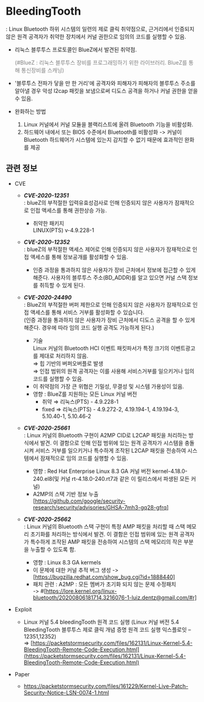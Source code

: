 # BleedingTooth
: Linux Bluetooth 하위 시스템의 일련의 제로 클릭 취약점으로, 근거리에서 인증되지 않은 원격 공격자가 취약한 장치에서 커널 권한으로 임의의 코드를 실행할 수 있음.

- 리눅스 블루투스 프로토콜인 BlueZ에서 발견된 취약점.

    <span style="color:gray">(#BlueZ : 리눅스 블루투스 장비를 프로그래밍하기 위한 라이브러리. BlueZ를 통해 통신장비를 스캐닝)</span>

- '블루투스 전파가 닿을 만 한 거리'에 공격자와 피해자가 피해자의 블루투스 주소를 알아낼 경우 악성 l2cap 패킷을 보냄으로써 디도스 공격을 하거나 커널 권한을 얻을 수 있음.
- 완화하는 방법
    1. Linux 커널에서 커널 모듈을 블랙리스트에 올려 Bluetooth 기능을 비활성화.
    2. 하드웨어 내에서 또는 BIOS 수준에서 Bluetooth를 비활성화 -> 커널이 Bluetooth 하드웨어가 시스템에 있는지 감지할 수 없기 때문에 효과적인 완화를 제공

## 관련 정보
- CVE
   - ***CVE-2020-12351***<br> 
        : blueZ의 부적절한 입력유효성검사로 인해 인증되지 않은 사용자가 잠재적으로 인접 액세스를 통해 권한상승 가능.
        - 취약한 패키지<br>
            LINUX(PTS) v-4.9.228-1
        
    - ***CVE-2020-12352***<br>
      : blueZ의 부적절한 액세스 제어로 인해 인증되지 않은 사용자가 잠재적으로 인접 액세스를 통해 정보공개를 활성화할 수 있음.
      - 인증 과정을 통과하지 않은 사용자가 장비 근처에서 정보에 접근할 수 있게 해준다. 사용자의 블루투스 주소(BD_ADDR)를 알고 있으면 커널 스택 정보를 취득할 수 있게 된다.
 
    - ***CVE-2020-24490***<br>
      : BlueZ의 부적절한 버퍼 제한으로 인해 인증되지 않은 사용자가 잠재적으로 인접 액세스를 통해 서비스 거부를 활성화할 수 있습니다.<br>
      (인증 과정을 통과하지 않은 사용자가 장비 근처에서 디도스 공격을 할 수 있게 해준다. 경우에 따라 임의 코드 실행 공격도 가능하게 된다.)
      - 기술 <br>
        Linux 커널의 Bluetooth HCI 이벤트 패킷파서가 특정 크기의 이벤트광고를 제대로 처리하지 않음.<br> 
              ⇒ 힙 기반의 버퍼오버플로 발생<br>
              ⇒ 인접 범위의 원격 공격자는 이를 사용해 서비스거부를 일으키거나 임의코드를 실행할 수 있음.<br>
      - 이 취약점의 가장 큰 위협은 기밀성, 무결성 및 시스템 가용성이 있음.
      - 영향 : BlueZ를 지원하는 모든 Linux 커널 버전
          - 취약 ⇒ 리눅스(PTS) - 4.9.228-1
          - fixed ⇒ 리눅스(PTS) - 4.9.272-2, 4.19.194-1, 4.19.194-3, 5.10.40-1, 5.10.46-2

    - ***CVE-2020-25661***<br>
      : Linux 커널의 Bluetooth 구현이 A2MP CID로 L2CAP 패킷을 처리하는 방식에서 발견. 이 결함으로 인해 인접 범위에 있는 원격 공격자가 시스템을 충돌시켜 서비스 거부를 일으키거나 특수하게 조작된 L2CAP 패킷을 전송하여 시스템에서 잠재적으로 임의 코드를 실행할 수 있음.

      - 영향
        : Red Hat Enterprise Linux 8.3 GA 커널 버전 kernel-4.18.0-240.el8(및 커널 rt-4.18.0-240.rt7과 같은 이 릴리스에서 파생된 모든 커널)
      - A2MP의 스택 기반 정보 누출
          <br>[https://github.com/google/security-research/security/advisories/GHSA-7mh3-gq28-gfrq]                  
    - ***CVE-2020-25662***<br>
      : Linux 커널의 Bluetooth 스택 구현이 특정 AMP 패킷을 처리할 때 스택 메모리 초기화를 처리하는 방식에서 발견. 이 결함은 인접 범위에 있는 원격 공격자가 특수하게 조작된 AMP 패킷을 전송하여 시스템의 스택 메모리의 작은 부분을 누출할 수 있도록 함.
      - 영향 : Linux 8.3 GA kermels
      - 이 문제에 대한 커널 추적 버그 생성 ->
        [https://bugzilla.redhat.com/show_bug.cgi?id=1888440]
      - 패치 관련 : A2MP : 모든 멤버가 초기화 되지 않는 문제 수정패치 
      <br>-> #[https://lore.kernel.org/linux-bluetooth/20200806181714.3216076-1-luiz.dentz@gmail.com/#r]
      
- Exploit
  - Linux 커널 5.4 bleedingTooth 원격 코드 실행 (Linux 커널 버전 5.4 BleedingTooth 블루투스 제로 클릭 개념 증명 원격 코드 실행 익스플로잇 – 12351,12352)<br>
   ⇒ [https://packetstormsecurity.com/files/162131/Linux-Kernel-5.4-BleedingTooth-Remote-Code-Execution.html](https://packetstormsecurity.com/files/162131/Linux-Kernel-5.4-BleedingTooth-Remote-Code-Execution.html)
- Paper
   - https://packetstormsecurity.com/files/161229/Kernel-Live-Patch-Security-Notice-LSN-0074-1.html
